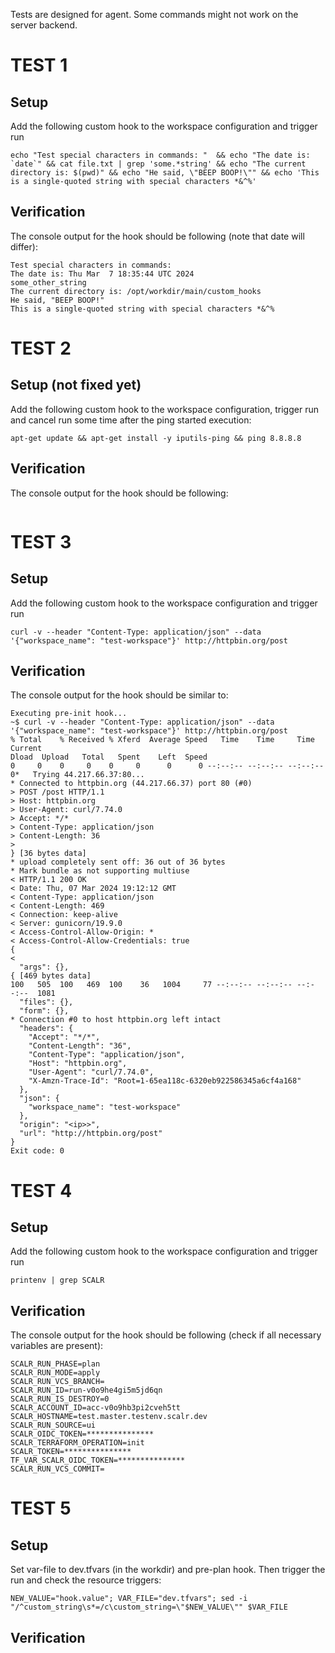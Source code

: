 Tests are designed for agent. Some commands might not work on the server backend.

# TEST 1
## Setup 
Add the following custom hook to the workspace configuration and trigger run
```
echo "Test special characters in commands: "  && echo "The date is: `date`" && cat file.txt | grep 'some.*string' && echo "The current directory is: $(pwd)" && echo "He said, \"BEEP BOOP!\"" && echo 'This is a single-quoted string with special characters *&^%'
```
## Verification
The console output for the hook should be following (note that date will differ):
```
Test special characters in commands:
The date is: Thu Mar  7 18:35:44 UTC 2024
some_other_string
The current directory is: /opt/workdir/main/custom_hooks
He said, "BEEP BOOP!"
This is a single-quoted string with special characters *&^%
```
# TEST 2
## Setup (not fixed yet)
Add the following custom hook to the workspace configuration, trigger run and cancel run some time after the ping started execution:
```
apt-get update && apt-get install -y iputils-ping && ping 8.8.8.8
```
## Verification
The console output for the hook should be following:
```

```
# TEST 3
## Setup 
Add the following custom hook to the workspace configuration and trigger run
```
curl -v --header "Content-Type: application/json" --data '{"workspace_name": "test-workspace"}' http://httpbin.org/post
```
## Verification
The console output for the hook should be similar to:
```
Executing pre-init hook...
~$ curl -v --header "Content-Type: application/json" --data '{"workspace_name": "test-workspace"}' http://httpbin.org/post
% Total    % Received % Xferd  Average Speed   Time    Time     Time  Current
Dload  Upload   Total   Spent    Left  Speed
0     0    0     0    0     0      0      0 --:--:-- --:--:-- --:--:--     0*   Trying 44.217.66.37:80...
* Connected to httpbin.org (44.217.66.37) port 80 (#0)
> POST /post HTTP/1.1
> Host: httpbin.org
> User-Agent: curl/7.74.0
> Accept: */*
> Content-Type: application/json
> Content-Length: 36
> 
} [36 bytes data]
* upload completely sent off: 36 out of 36 bytes
* Mark bundle as not supporting multiuse
< HTTP/1.1 200 OK
< Date: Thu, 07 Mar 2024 19:12:12 GMT
< Content-Type: application/json
< Content-Length: 469
< Connection: keep-alive
< Server: gunicorn/19.9.0
< Access-Control-Allow-Origin: *
< Access-Control-Allow-Credentials: true
{
< 
  "args": {}, 
{ [469 bytes data]
100   505  100   469  100    36   1004     77 --:--:-- --:--:-- --:--:--  1081
  "files": {}, 
  "form": {}, 
* Connection #0 to host httpbin.org left intact
  "headers": {
    "Accept": "*/*", 
    "Content-Length": "36", 
    "Content-Type": "application/json", 
    "Host": "httpbin.org", 
    "User-Agent": "curl/7.74.0", 
    "X-Amzn-Trace-Id": "Root=1-65ea118c-6320eb922586345a6cf4a168"
  }, 
  "json": {
    "workspace_name": "test-workspace"
  }, 
  "origin": "<ip>>", 
  "url": "http://httpbin.org/post"
}
Exit code: 0
```
# TEST 4
## Setup 
Add the following custom hook to the workspace configuration and trigger run
```
printenv | grep SCALR
```
## Verification
The console output for the hook should be following (check if all necessary variables are present):
```
SCALR_RUN_PHASE=plan
SCALR_RUN_MODE=apply
SCALR_RUN_VCS_BRANCH=
SCALR_RUN_ID=run-v0o9he4gi5m5jd6qn
SCALR_RUN_IS_DESTROY=0
SCALR_ACCOUNT_ID=acc-v0o9hb3pi2cveh5tt
SCALR_HOSTNAME=test.master.testenv.scalr.dev
SCALR_RUN_SOURCE=ui
SCALR_OIDC_TOKEN=***************
SCALR_TERRAFORM_OPERATION=init
SCALR_TOKEN=***************
TF_VAR_SCALR_OIDC_TOKEN=***************
SCALR_RUN_VCS_COMMIT=
```
# TEST 5
## Setup
Set var-file to dev.tfvars (in the workdir) and pre-plan hook. Then trigger the run and check the resource triggers:
```
NEW_VALUE="hook.value"; VAR_FILE="dev.tfvars"; sed -i "/^custom_string\s*=/c\custom_string=\"$NEW_VALUE\"" $VAR_FILE
```
## Verification
```

```